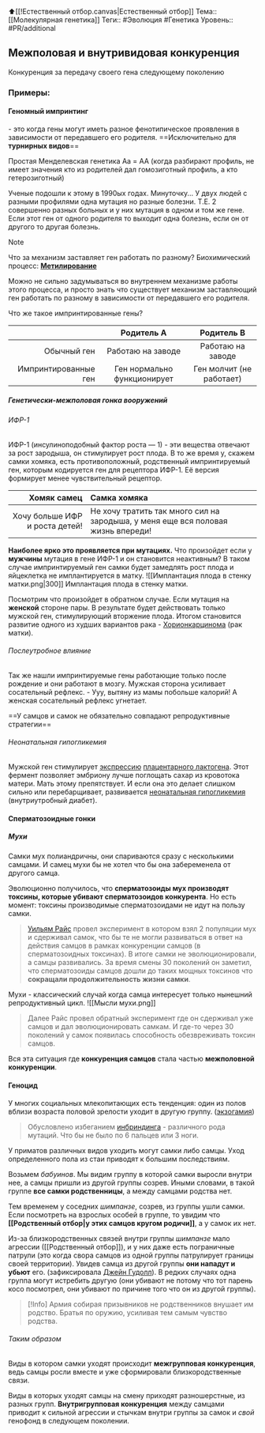 ⬆️[[!Естественный отбор.canvas|Естественный отбор]]
Тема:: [[Молекулярная генетика]]
Теги:: #Эволюция #Генетика 
Уровень:: #PR/additional

## Межполовая и внутривидовая конкуренция

Конкуренция за передачу своего гена следующему поколению

### Примеры:

#### Геномный импринтинг
\- это когда гены могут иметь разное фенотипическое проявления в зависимости от передавшего его родителя.
==Исключительно для **турнирных видов**==

Простая Менделевская генетика
Aa = AA (когда разбирают профиль, не имеет значения кто из родителей дал гомозиготный профиль, а кто гетерозиготный)

Ученые подошли к этому в 1990ых годах. Минуточку... У двух людей с разными профилями одна мутация но разные болезни. Т.Е. 2 совершенно разных больных и у них мутация в одном и том же гене. Если этот ген от одного родителя то выходит одна болезнь, если он от другого то другая болезнь.


>[!Note]
>Что за механизм заставляет ген работать по разному? Биохимический процесс: **[Метилирование](https://ru.wikipedia.org/wiki/Метилирование_ДНК)**
>
>Можно не сильно задумываться во внутреннем механизме работы этого процесса, и просто знать что существует механизм заставляющий ген работать по разному в зависимости от передавшего его родителя.

Что же такое импринтированные гены?

|                      |           Родитель А            |        Родитель B        |
| --------------------:|:-------------------------------:|:------------------------:|
|          Обычный ген |        Работаю на заводе        |    Работаю на заводе     |
| Импринтированные ген |   Ген нормально функционирует   | Ген молчит (не работает) |


##### Генетически-межполовая гонка вооружений
###### ИФР-1
ИФР-1 (инсулиноподобный фактор роста — 1) - эти вещества отвечают за рост зародыша, он стимулирует рост плода. В то же время у, скажем самки хомяка, есть противоположный, родственный импринтируемый ген, которым кодируется ген для рецептора ИФР-1. Её версия формирует менее чувствительный рецептор.

|                    Хомяк самец | Самка хомяка                                                                     |
| ------------------------------:|:-------------------------------------------------------------------------------- |
| Хочу больше ИФР и роста детей! | Не хочу тратить так много сил на зародыша, у меня еще вся половая жизнь впереди! |

**Наиболее ярко это проявляется при мутациях.** 
Что произойдет если у **мужчины** мутация в гене ИФР-1 и он становится неактивным? В таком случае импринтируемый ген самки будет замедлять рост плода и яйцеклетка не имплантируется в матку.
![[Имплантация плода в стенку матки.png|300]] Имплантация плода в стенку матки.

Посмотрим что произойдет в обратном случае. Если мутация на **женской** стороне пары. В результате будет действовать только мужской ген, стимулирующий вторжение плода. Итогом становится развитие одного из худших вариантов рака - [Хорионкарцинома](https://en.wikipedia.org/wiki/Uterine_cancer) (рак матки).

###### Послеутробное влияние
Так же нашли импринтируемые гены работающие только после рождение и они работают в мозгу.
Мужская сторона усиливает сосательный рефлекс.
\- Ууу, вытяну из мамы побольше калорий!
А женская сосательный рефлекс угнетает.

==У самцов и самок не обязательно совпадают репродуктивные стратегии==
###### Неонатальная гипогликемия
Мужской ген стимулирует [экспрессию](https://ru.wikipedia.org/wiki/Экспрессия_генов "Процесс, в ходе которого наследственная информация от гена (последовательности нуклеотидов ДНК) преобразуется в функциональный продукт — РНК  или белок") [плацентарного лактогена](https://ru.wikipedia.org/wiki/Плацентарный_лактоген "Эмбриональный фермент"). Этот фермент позволяет эмбриону лучше поглощать сахар из кровотока матери.
Мать этому препятствует. И если она это делает слишком сильно или перебарщивает, развивается [неонатальная гипогликемия](https://en.wikipedia.org/wiki/Neonatal_hypoglycemia) (внутриутробный диабет).







#### Сперматозоидные гонки

##### Мухи

Самки мух полиандричны, они спариваются сразу с несколькими самцами. И самец мухи бы не хотел что бы она забеременела от другого самца.

Эволюционно получилось, что **сперматозоиды мух производят токсины, которые убивают сперматозоидов конкурента**.
Но есть момент: токсины производимые сперматозоидами не идут на пользу самки. 

>[Уильям Райс](https://ru.wikipedia.org/wiki/Райс,_Уильям_Зельцер) провел эксперимент в котором взял 2 популяции мух и сдерживал самок, что бы те не могли развиваться в ответ на действия самцов в рамках конкуренции самцов (в сперматозоидных токсинах). В итоге самки не эволюционировали, а самцы развивались.
  За время смены 30 поколений он заметил, что сперматозоиды самцов дошли до таких мощных токсинов что **сокращали продолжительность жизни самки**.

Мухи - классический случай когда самца интересует только нынешний репродуктивный цикл.
![[Мысли мухи.png]]

>Далее Райс провел обратный эксперимент где он сдерживал уже самцов и дал эволюционировать самкам. И где-то через 30 поколений у самок появилась способность обезвреживать токсин самцов.

Вся эта ситуация где **конкуренция самцов** стала частью **межполовной конкуренции**.

#### Геноцид

У многих социальных млекопитающих есть тенденция: один из полов вблизи возраста половой зрелости уходит в другую группу. ([экзогамия](https://ru.wikipedia.org/wiki/Экзогамия))
>Обусловлено избеганием [инбриндинга](https://ru.wikipedia.org/wiki/Инбридинг) - различного рода мутаций. Что бы не было по 6 пальцев или 3 ноги.

У приматов различных видов уходить могут самки либо самцы. Уход определенного пола из стаи приводят к большим последствиям.

Возьмем *бабуинов*. Мы видим группу в которой самки выросли внутри нее, а самцы пришли из другой группы созрев. Иными словами, в такой группе **все самки родственницы**, а между самцами родства нет.

Тем временем у соседних *шимпанзе*, созрев, из группы ушли самки. Если посмотреть на взрослых особей в группе, то увидим что **[[Родственный отбор|у этих самцов кругом родичи]]**, а у самок их нет.

Из-за близкородственных связей внутри группы *шимпанзе* мало агрессии ([[Родственный отбор]]), и у них даже есть пограничные патрули (это когда свора самцов из одной группы патрулирует границы своей территории). Увидев самца из другой группы **они нападут и убьют** его. (зафиксировала [Джейн Гудолл](https://ru.wikipedia.org/wiki/Гудолл,_Джейн)). В редких случаях одна группа могут истребить другую (они убивают не потому что тот парень косо посмотрел, они убивают по причине того что он из другой группы).

>[!Info]
Армия собирая призывников не родственников внушает им родство. Братья по оружию, усиливая тем самым чувство родства.

###### Таким образом
Виды в котором самки уходят происходит **межгрупповая конкуренция**, ведь самцы росли вместе и уже сформировали близкородственные связи.

Виды в которых уходят самцы на смену приходят разношерстные, из разных групп. **Внутригрупповая конкуренция** между самцами приводит к сильной агрессии и стычкам внутри группы за самок и *свой* генофонд в следующем поколении.
